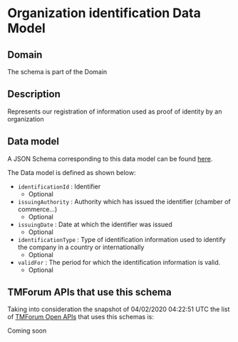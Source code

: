 # Organization identification Data Model

## Domain

The  schema is part of the  Domain

## Description

Represents our registration of information used as proof of identity by an organization

## Data model

A JSON Schema corresponding to this data model can be found
[here](https://github.com/tmforum-rand/schemas/blob/candidates/EngagedParty/OrganizationIdentification.schema.json).

The Data model is defined as shown below:
- `identificationId` : Identifier
  - Optional
- `issuingAuthority` : Authority which has issued the identifier (chamber of commerce...)
  - Optional
- `issuingDate` : Date at which the identifier was issued
  - Optional
- `identificationType` : Type of identification information used to identify the company in a country or internationally
  - Optional
- `validFor` : The period for which the identification information is valid.
  - Optional




## TMForum APIs that use this schema

Taking into consideration the snapshot of 04/02/2020 04:22:51 UTC the list of [TMForum Open APIs](https://www.tmforum.org/open-apis/) that uses this schemas is:

Coming soon